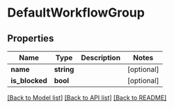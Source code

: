 # DefaultWorkflowGroup

## Properties

 Name           | Type       | Description | Notes      
----------------|------------|-------------|------------
 **name**       | **string** |             | [optional] 
 **is_blocked** | **bool**   |             | [optional] 

[[Back to Model list]](../README.md#documentation-for-models) [[Back to API list]](../README.md#documentation-for-api-endpoints) [[Back to README]](../README.md)


